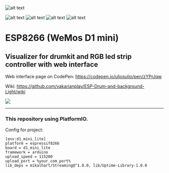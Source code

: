 ![alt text](https://img.shields.io/badge/WeMos%20D1%20mini-ESP8266-blue)

![alt text](https://img.shields.io/badge/Library-ESP8266WiFi-228B22) ![alt text](https://img.shields.io/badge/Library-ESP8266WebServer-228B22) ![alt text](https://img.shields.io/badge/Library-Uptime%20Library-228B22) ![alt text](https://img.shields.io/badge/Library-Streaming-228B22)

# ESP8266 (WeMos D1 mini)
## Visualizer for drumkit and RGB led strip controller with web interface



Web interface page on CodePen: https://codepen.io/uliosulio/pen/zYPrJqw

Wiki: https://github.com/vakarianplay/ESP-Drum-and-background-Light/wiki

![](https://istarik.ru/uploads/images/00/00/01/2018/11/04/38c9d6.png)

***

### This repository using PlatformIO.

Config for project:
```
[env:d1_mini_lite]
platform = espressif8266
board = d1_mini_lite
framework = arduino
upload_speed = 115200
upload_port = %your_com_port%
lib_deps = mikalhart/Streaming@^1.0.0, lib/Uptime-Library-1.0.0
```
